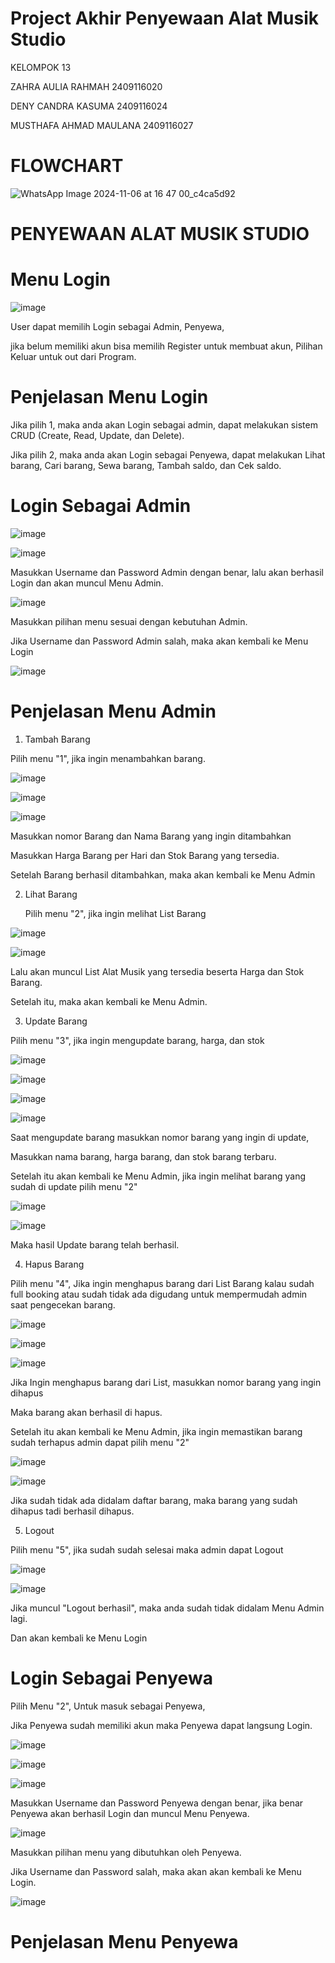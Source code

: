 #  Project Akhir Penyewaan Alat Musik Studio 

KELOMPOK 13

ZAHRA AULIA RAHMAH    	2409116020 

DENY CANDRA KASUMA 	 	 	2409116024 

MUSTHAFA AHMAD MAULANA	2409116027

# FLOWCHART

![WhatsApp Image 2024-11-06 at 16 47 00_c4ca5d92](https://github.com/user-attachments/assets/b31e41d2-f0fd-4086-a05a-e2fbd28a18c1)

# PENYEWAAN ALAT MUSIK STUDIO

# Menu Login

![image](https://github.com/user-attachments/assets/f6c0384d-e433-45bc-9fbf-95fdacc2dd8e)

User dapat memilih Login sebagai Admin, Penyewa,

jika belum memiliki akun bisa memilih Register untuk membuat akun, Pilihan Keluar untuk out dari Program.

# Penjelasan Menu Login 

Jika pilih 1, maka anda akan Login sebagai admin, dapat melakukan sistem CRUD (Create, Read, Update, dan Delete).

Jika pilih 2, maka anda akan Login sebagai Penyewa, dapat melakukan Lihat barang, Cari barang, Sewa barang, Tambah saldo, dan Cek saldo.

# Login Sebagai Admin

![image](https://github.com/user-attachments/assets/a1606a22-b68b-4480-b8c0-494354cd05c1)

![image](https://github.com/user-attachments/assets/9b3cd5eb-cb0c-4a3d-975f-83903ba72768)

Masukkan Username dan Password Admin dengan benar, lalu akan berhasil Login dan akan muncul Menu Admin.

![image](https://github.com/user-attachments/assets/cfa30019-7aa2-4b92-9970-2345c3a03eb6)

Masukkan pilihan menu sesuai dengan kebutuhan Admin.

Jika Username dan Password Admin salah, maka akan kembali ke Menu Login

![image](https://github.com/user-attachments/assets/fb1231b1-1f6b-4309-809a-f7fed2be2d8a)

# Penjelasan Menu Admin

1. Tambah Barang

  Pilih menu "1", jika ingin menambahkan barang.

![image](https://github.com/user-attachments/assets/63e3e19c-64a6-46c7-9447-7486245580e0)

![image](https://github.com/user-attachments/assets/3dc41ab6-f497-443f-b343-4b6d1982f4c7)

![image](https://github.com/user-attachments/assets/8c8fcaca-24e3-46e1-b1cc-a9caf94c9958)

Masukkan nomor Barang dan Nama Barang yang ingin ditambahkan

Masukkan Harga Barang per Hari dan Stok Barang yang tersedia.

Setelah Barang berhasil ditambahkan, maka akan kembali ke Menu Admin

2. Lihat Barang

   Pilih menu "2", jika ingin melihat List Barang

![image](https://github.com/user-attachments/assets/6b6734e8-a411-456b-a0b5-804af7269467)

![image](https://github.com/user-attachments/assets/0ce60120-1894-4938-87fd-5575c9ecdf72)

Lalu akan muncul List Alat Musik yang tersedia beserta Harga dan Stok Barang. 

Setelah itu, maka akan kembali ke Menu Admin.

3. Update Barang

  Pilih menu "3", jika ingin mengupdate barang, harga, dan stok 

![image](https://github.com/user-attachments/assets/9ef07b0a-2b3c-42ea-a354-885e0d825186)

![image](https://github.com/user-attachments/assets/0bdbe9ba-3208-4219-9e5a-f3699c9c004f)

![image](https://github.com/user-attachments/assets/66f679eb-ffc7-4747-8e3b-a6a98b46533c)

![image](https://github.com/user-attachments/assets/107b72e3-57d8-44d4-8866-6c663ee2e529)

Saat mengupdate barang masukkan nomor barang yang ingin di update, 

Masukkan nama barang, harga barang, dan stok barang terbaru. 

Setelah itu akan kembali ke Menu Admin, jika ingin melihat barang yang sudah di update pilih menu "2"

![image](https://github.com/user-attachments/assets/da82f1c7-8927-421d-97ff-bad2f642b2ec)

![image](https://github.com/user-attachments/assets/d865cec5-f9cd-47ec-9893-7dc422f35a20)

Maka hasil Update barang telah berhasil.

4. Hapus Barang

  Pilih menu "4", Jika ingin menghapus barang dari List Barang kalau sudah full booking atau sudah tidak ada digudang untuk mempermudah admin saat pengecekan barang. 

![image](https://github.com/user-attachments/assets/246c2b11-d228-4a73-a4fa-8f40afda0ec2)

![image](https://github.com/user-attachments/assets/926e6ffa-ecb8-44f9-8f00-98ab44fbaa28)

![image](https://github.com/user-attachments/assets/b9051cf3-4e5c-4b37-9158-df51d0ca0ad7)

Jika Ingin menghapus barang dari List, masukkan nomor barang yang ingin dihapus

Maka barang akan berhasil di hapus.

Setelah itu akan kembali ke Menu Admin, jika ingin memastikan barang sudah terhapus admin dapat pilih menu "2"

![image](https://github.com/user-attachments/assets/5f676452-e27a-47c6-b581-daf801e79609)

![image](https://github.com/user-attachments/assets/05d75c33-4ca1-452e-adb8-f66b0dd76bd5)

Jika sudah tidak ada didalam daftar barang, maka barang yang sudah dihapus tadi berhasil dihapus. 

5. Logout
   
  Pilih menu "5", jika sudah sudah selesai maka admin dapat Logout 

![image](https://github.com/user-attachments/assets/005fe0e8-04ab-4822-b10a-7a5945d90f15)

![image](https://github.com/user-attachments/assets/3f1c0997-1494-4c46-af75-ec5a873430de)

Jika muncul "Logout berhasil", maka anda sudah tidak didalam Menu Admin lagi. 

Dan akan kembali ke Menu Login

# Login Sebagai Penyewa

Pilih Menu "2", Untuk masuk sebagai Penyewa,

Jika Penyewa sudah memiliki akun maka Penyewa dapat langsung Login.

![image](https://github.com/user-attachments/assets/c515947d-7b37-458c-bef8-d91b78695f70)

![image](https://github.com/user-attachments/assets/7d5f62ae-0c95-4db2-adae-d8a2780ec7b7)

![image](https://github.com/user-attachments/assets/35ff457e-1668-456f-9a90-9b9548bdf5b1)

Masukkan Username dan Password Penyewa dengan benar, jika benar Penyewa akan berhasil Login dan muncul Menu Penyewa.

![image](https://github.com/user-attachments/assets/ed9ab1b1-a492-46c5-a8c7-5586be1f8f15)

Masukkan pilihan menu yang dibutuhkan oleh Penyewa.

Jika Username dan Password salah, maka akan akan kembali ke Menu Login. 

![image](https://github.com/user-attachments/assets/e6a6e6b3-78d0-4ee9-99f4-8c91c50e5b20)

# Penjelasan Menu Penyewa

